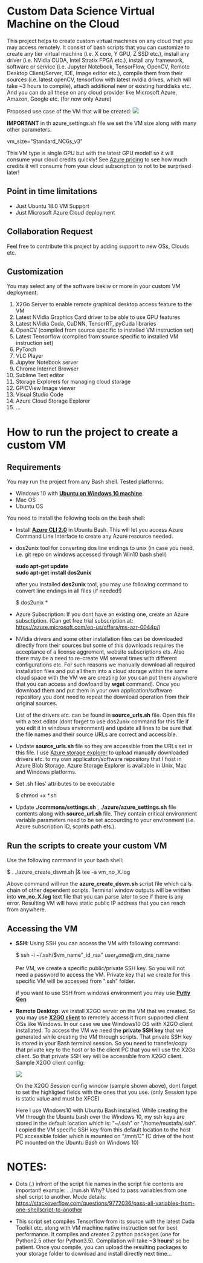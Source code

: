 # Custom Data Science Virtual Machine on the Cloud
This project helps to create custom virtual machines on any cloud that you may access remotely. It consist of bash scripts that you can customize to create any tier virtual machine (i.e. X core, Y GPU, Z SSD etc.), install any driver (i.e. NVidia CUDA, Intel Stratix FPGA etc.), install any framework, software or service (i.e. Jupyter Notebook, TensorFlow, OpenCV, Remote Desktop Client/Server, IDE, Image editor etc.), compile them from their sources (i.e. latest openCV, tensorflow with latest nvidia drives, which will take ~3 hours to compile), attach additional new or existing harddisks etc. And you can do all these on any cloud provider like Microsoft Azure, Amazon, Google etc. (for now only Azure)  

Proposed use case of the VM that will be created:
![](./docs/001.jpg)  


**IMPORTANT** in th azure_settings.sh file we set the VM size along with many other parameters.  

vm_size="Standard_NC6s_v3"  

This VM type is single GPU but with the latest GPU model! so it will consume your cloud credits quickly! See [Azure pricing](https://azure.microsoft.com/en-us/pricing/details/virtual-machines/windows/) to see how much credits it will consume from your cloud subscription to not to be surprised later!

## Point in time limitations
- Just Ubuntu 18.0 VM Support
- Just Microsoft Azure Cloud deployment

## Collaboration Request
Feel free to contribute this project by adding support to new OSs, Clouds etc.

## Customization
You may select any of the software bekiw or more in your custom VM deployment:  
1) X2Go Server to enable remote graphical desktop access feature to the VM  
2) Latest NVidia Graphics Card driver to be able to use GPU features  
3) Latest NVidia Cuda, CuDNN, TensorRT, pyCuda libraries  
4) OpenCV (compiled from source specific to installed VM instruction set)  
5) Latest Tensorflow (compiled from source specific to installed VM instruction set)  
6) PyTorch
7) VLC Player
8) Jupyter Notebook server  
9) Chrome Internet Browser  
10) Sublime Text editor  
11) Storage Explorers for managing cloud storage  
12) GPICView Image viewer
13) Visual Studio Code
14) Azure Cloud Storage Explorer
15) ...

# How to run the project to create a custom VM
## Requirements

You may run the project from any Bash shell. Tested platforms:
- Windows 10 with **[Ubuntu on Windows 10 machine](https://docs.microsoft.com/en-us/windows/wsl/install-win10)**.
- Mac OS
- Ubuntu OS

You need to install the following tools on the bash shell:
- Install **[Azure CLI 2.0](https://docs.microsoft.com/en-us/cli/azure/install-azure-cli-apt?view=azure-cli-latest)** in Ubuntu Bash. This will let you access Azure Command Line Interface to create any Azure resource needed.

- dos2unix tool for converting dos line endings to unix (in case you need, i.e. git repo on windows accessed through Win10 bash shell)  

    **sudo apt-get update**  
    **sudo apt-get install dos2unix**  

    after you installed **dos2unix** tool, you may use following command to convert line endings in all files (if needed!)  

    $ dos2unix *

- Azure Subscription: If you dont have an existing one, create an Azure subsctiption. (Can get free trial subscription at: https://azure.microsoft.com/en-us/offers/ms-azr-0044p/)

- NVidia drivers and some other installation files can be downloaded directly from their sources but some of this downloads requires the acceptance of a license aggrement, website subscriptions ets. Also there may be a need to re-create VM several times with different configurations etc. For such reasons we manually download all required installation files and put all them into a cloud storage within the same cloud space with the VM we are creating (or you can put them anywhere that you can access and dowloand by **wget** command). Once you download them and put them in your own application/software repository you dont need to repeat the download operation from their original sources.

    List of the drivers etc. can be found in **source_urls.sh** file. Open this file with a text editor (dont forget to use dos2unix command for this file if you edit it in windows environment) and update all lines to be sure that the file names and their source URLs are correct and accessible.

- Update **source_urls.sh** file so they are accessible from the URLs set in this file. I use [Azure storage explorer](https://docs.microsoft.com/en-us/azure/vs-azure-tools-storage-manage-with-storage-explorer?tabs=windows) to upload manually downloaded drivers etc. to my own applicaton/software repository that I host in Azure Blob Storage. Azure Storage Explorer is available in Unix, Mac and Windows platforms.

- Set .sh files' attributes to be executable  

  $ chmod +x *.sh

- Update **./commons/settings.sh** , **./azure/azure_settings.sh** file contents along with **source_url.sh** file. They contain critical environment variable parameters need to be set accourding to your environment (i.e. Azure subscription ID, scprits path ets.).

## Run the scripts to create your custom VM
Use the following command in your bash shell:  

$ . ./azure_create_dsvm.sh |& tee -a vm_no_X.log  

Above command will run the **azure_create_dsvm.sh** script file which calls chain of other dependent scripts. Terminal window outputs will be written into **vm_no_X.log** text file that you can parse later to see if there is any error. Resulting VM will have static public IP address that you can reach from anywhere.

## Accessing the VM
- **SSH**: Using SSH you can access the VM with following command:  

    $ ssh -i ~/.ssh/$vm_name"_id_rsa" $user_name@$vm_dns_name

    Per VM, we create a specific public/private SSH key. So you will not need a password to access the VM. Private key that we create for this specific VM will be accessed from ".ssh" folder.

    if you want to use SSH from windows environment you may use **[Putty Gen](https://www.ssh.com/ssh/putty/windows/puttygen)**  

- **Remote Desktop**: we install X2GO server on the VM that we created. So you may use **[X2GO client](https://wiki.x2go.org/doku.php/doc:installation:x2goclien)** to remotely access it from supported client OSs like Windows. In our case we use Windows10 OS with X2GO client installated. To access the VM we need the **private SSH key** that we generated while creating the VM through scripts. That private SSH key is stored in your Bash terminal session. So you need to transfer/copy that private key to the host or to the client PC that you will use the X2Go client. So that private SSH key will be accessible from X2GO client. Sample X2GO client config:  

    ![](./docs/002.jpg)

    On the X2GO Session config window (sample shown above), dont forget to set the highligted fields with the ones that you use. (only Session type is static value and must be XFCE)

    Here I use Windows10 with Ubuntu Bash installed. While creating the VM through the Ubuntu bash over the Windows 10, my ssh keys are stored in the default location which is: "~/.ssh" or "/home/mustafa/.ssh". I copied the VM specific SSH key from this default location to the host PC accessible folder which is mounted on "/mnt/C" (C drive of the host PC mounted on the Ubuntu Bash on Windows 10)

# NOTES:
- Dots (.) infront of the script file names in the script file contents are important!
    example: . ./run.sh
    Why? Used to pass variables from one shell script to another. 
    Mode details: https://stackoverflow.com/questions/9772036/pass-all-variables-from-one-shellscript-to-another

- This script set compiles Tensorflow from its source with the latest Cuda Toolkit etc. along with VM machine native instruction set for best performance. It compiles and creates 2 python packages (one for Python2.5 other for Python3.5). Compilation will take **\~3 hours!** so be patient. Once you compile, you can upload the resulting packages to your storage folder to download and install directly next time...


